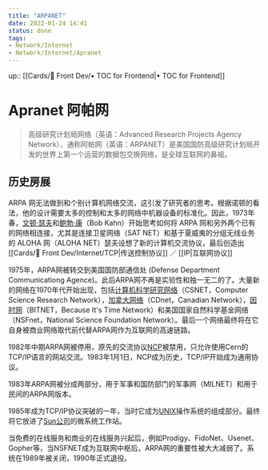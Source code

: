 ```yaml
---
title: "ARPANET"
date: 2022-01-24 14:41
status: done
tags:
- Network/Internet
- Network/Internet/Apranet
---
```

up:: [[Cards/📲 Front Dev/• TOC for Frontend|• TOC for Frontend]]

# Apranet  阿帕网

>高级研究计划局网络（英语：Advanced Research Projects Agency Network），通称阿帕网（英语：ARPANET）是美国国防高级研究计划局开发的世界上第一个运营的数据包交换网络，是全球互联网的鼻祖。 

## 历史房展

ARPA 网无法做到和个别计算机网络交流，这引发了研究者的思考。根据诺顿的看法，他的设计需要太多的控制和太多的网络中机器设备的标准化。因此，1973年春，[文顿·瑟夫]( https://zh.wikipedia.org/wiki/%E6%96%87%E9%A1%BF%C2%B7%E7%91%9F%E5%A4%AB "文顿·瑟夫")和[鲍勃·康]( https://zh.wikipedia.org/wiki/%E9%B2%8D%E5%8B%83%C2%B7%E5%BA%B7 "鲍勃·康")（Bob Kahn）开始思考如何将 ARPA 网和另外两个已有的网络相连接，尤其是连接卫星网络（SAT NET）和基于夏威夷的分组无线业务的 ALOHA 网（ALOHA NET）瑟夫设想了新的计算机交流协议，最后创造出 [[Cards/📲 Front Dev/Internet/TCP|传送控制协议]] ／ [[IP|互联网协议]]

1975年，ARPA网被转交到美国国防部通信处 (Defense Department Communicationg Agence)。此后ARPA网不再是实验性和独一无二的了。大量新的网络在1970年代开始出现，包括[计算机科学研究网络](https://zh.wikipedia.org/w/index.php?title=%E8%AE%A1%E7%AE%97%E6%9C%BA%E7%A7%91%E5%AD%A6%E7%A0%94%E7%A9%B6%E7%BD%91%E7%BB%9C&action=edit&redlink=1 "计算机科学研究网络（页面不存在）")（CSNET，Computer Science Research Network），[加拿大网络](https://zh.wikipedia.org/w/index.php?title=%E5%8A%A0%E6%8B%BF%E5%A4%A7%E7%BD%91%E7%BB%9C&action=edit&redlink=1 "加拿大网络（页面不存在）")（CDnet，Canadian Network），[因时网](https://zh.wikipedia.org/wiki/%E5%9B%A0%E6%97%B6%E7%BD%91 "因时网")（BITNET，Because It's Time Network）和美国国家自然科学基金网络（NSFnet，National Science Foundation Network）。最后一个网络最终将在它自身被商业网络取代前代替ARPA网作为互联网的高速链路。

1982年中期ARPA网被停用，原先的交流协议[NCP](https://zh.wikipedia.org/wiki/%E7%B6%B2%E8%B7%AF%E6%8E%A7%E5%88%B6%E7%A8%8B%E5%BC%8F "网络控制程序")被禁用，只允许使用Cern的TCP/IP语言的网站交流。1983年1月1日，NCP成为历史，TCP/IP开始成为通用协议。

1983年ARPA网被分成两部分，用于军事和国防部门的军事网（MILNET）和用于民间的ARPA网版本。

1985年成为TCP/IP协议突破的一年，当时它成为[UNIX](https://zh.wikipedia.org/wiki/UNIX "UNIX")操作系统的组成部分。最终将它放进了[Sun公司](https://zh.wikipedia.org/wiki/Sun%E5%85%AC%E5%8F%B8 "Sun公司")的微系统工作站。

当免费的在线服务和商业的在线服务兴起后，例如Prodigy、FidoNet、Usenet、Gopher等，当NSFNET成为互联网中枢后，ARPA网的重要性被大大减弱了。系统在1989年被关闭，1990年正式退役。